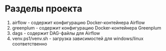 # Разделы проекта

1. airflow - содержит конфигурацию Docker-контейнера Airflow
2. greenplum - содержит конфигурацию Docker-контейнера Greenplum
3. dags - содержит DAG-файлы для Airflow
4. venv.ps1/venv.sh - загрузка зависимостей для windows/linux соответственно
